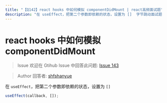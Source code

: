 ```yaml
---
title: "【Q142】react hooks 中如何模拟 componentDidMount | react高频面试题"
description: "在 useEffect，把第二个参数即依赖的状态，设置为 []  字节跳动面试题、阿里腾讯面试题、美团小米面试题。"
---
```


# react hooks 中如何模拟 componentDidMount

> Issue
> 欢迎在 Gtihub Issue 中回答此问题: [Issue 143](https://github.com/shfshanyue/Daily-Question/issues/143)

> Author
> 回答者: [shfshanyue](https://github.com/shfshanyue)

在 `useEffect`，把第二个参数即依赖的状态，设置为 `[]`

```js
useEffect(callback, []);
```
